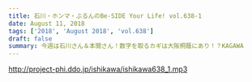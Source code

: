 ```yaml
---
title: 石川・ホンマ・ぶるんのBe-SIDE Your Life! vol.638-1
date: August 11, 2018
tags: ['2018', 'August 2018', 'vol.638']
draft: false
summary: 今週は石川さん＆本間さん！数字を取るカギは大阪桐蔭にあり！？KAGAWA
---
```


http://project-phi.ddo.jp/ishikawa/ishikawa638_1.mp3